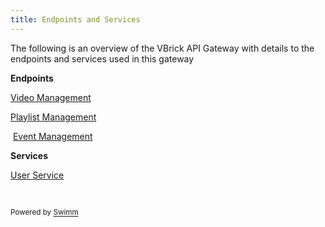 ```yaml
---
title: Endpoints and Services
---
```

The following is an overview of the VBrick API Gateway with details to the endpoints and services used in this gateway

**Endpoints**

<SwmLink doc-title="Video Management">[Video Management](/.swm/video-management.f0mer40q.sw.md)</SwmLink>

<SwmLink doc-title="Playlist Management">[Playlist Management](/.swm/playlist-management.uzqeynrc.sw.md)</SwmLink>

&nbsp;<SwmLink doc-title="Event Management">[Event Management](/.swm/event-management.bovki9fq.sw.md)</SwmLink>

**Services**

<SwmLink doc-title="User Service">[User Service](/.swm/user-service.op548xfo.sw.md)</SwmLink>

&nbsp;

<SwmMeta version="3.0.0" repo-id="Z2l0aHViJTNBJTNBRm9yZFR1YmUlM0ElM0FyYXZpc2hhbQ==" repo-name="FordTube"><sup>Powered by [Swimm](https://app.swimm.io/)</sup></SwmMeta>
